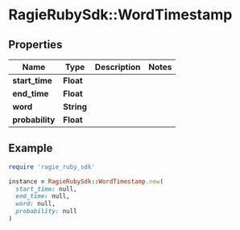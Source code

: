 # RagieRubySdk::WordTimestamp

## Properties

| Name | Type | Description | Notes |
| ---- | ---- | ----------- | ----- |
| **start_time** | **Float** |  |  |
| **end_time** | **Float** |  |  |
| **word** | **String** |  |  |
| **probability** | **Float** |  |  |

## Example

```ruby
require 'ragie_ruby_sdk'

instance = RagieRubySdk::WordTimestamp.new(
  start_time: null,
  end_time: null,
  word: null,
  probability: null
)
```

